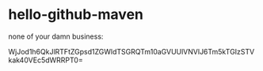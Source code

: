 # hello-github-maven

none of your damn business:  

WjJod1h6QkJlRTFtZGpsd1ZGWldTSGRQTm10aGVUUlVNVlJ6Tm5kTGIzSTVkak40VEc5dWRRPT0=
